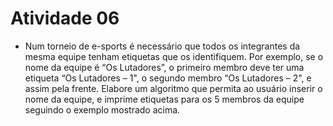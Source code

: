 # Atividade 06

* Num torneio de e-sports é necessário que todos os integrantes da mesma equipe tenham etiquetas que os identifiquem. Por exemplo, se o nome da equipe é “Os Lutadores”, o primeiro membro deve ter uma etiqueta “Os Lutadores – 1", o segundo membro “Os Lutadores – 2", e assim pela frente. Elabore um algoritmo que permita ao usuário inserir o nome da equipe, e imprime etiquetas para os 5 membros da equipe seguindo o exemplo mostrado acima.


